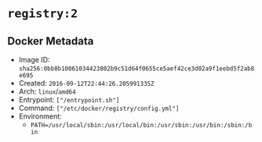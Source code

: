 # `registry:2`

## Docker Metadata

- Image ID: `sha256:0bb8b10061034423802b9c51d64f0655ce5aef42ce3d02a9f1eebd5f2ab8e695`
- Created: `2016-09-12T22:44:26.205991335Z`
- Arch: `linux`/`amd64`
- Entrypoint: `["/entrypoint.sh"]`
- Command: `["/etc/docker/registry/config.yml"]`
- Environment:
  - `PATH=/usr/local/sbin:/usr/local/bin:/usr/sbin:/usr/bin:/sbin:/bin`
